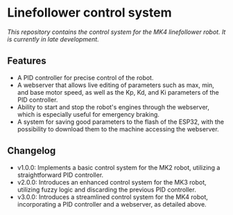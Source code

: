 # Linefollower control system

*This repository contains the control system for the MK4 linefollower robot. It is currently in late development.*

## Features

- A PID controller for precise control of the robot.
- A webserver that allows live editing of parameters such as max, min, and base motor speed, as well as the Kp, Kd, and Ki parameters of the PID controller.
- Ability to start and stop the robot's engines through the webserver, which is especially useful for emergency braking.
- A system for saving good parameters to the flash of the ESP32, with the possibility to download them to the machine accessing the webserver.

## Changelog

- v1.0.0: Implements a basic control system for the MK2 robot, utilizing a straightforward PID controller.
- v2.0.0: Introduces an enhanced control system for the MK3 robot, utilizing fuzzy logic and discarding the previous PID controller.
- v3.0.0: Introduces a streamlined control system for the MK4 robot, incorporating a PID controller and a webserver, as detailed above.
